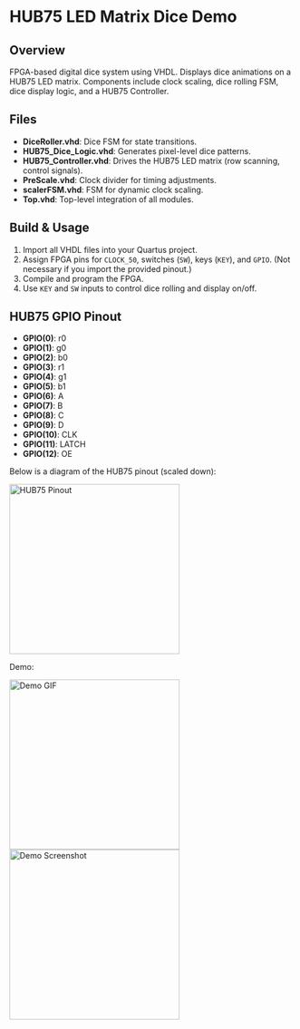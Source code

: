 # HUB75 LED Matrix Dice Demo

## Overview
FPGA-based digital dice system using VHDL. Displays dice animations on a HUB75 LED matrix. Components include clock scaling, dice rolling FSM, dice display logic, and a HUB75 Controller.

## Files
- **DiceRoller.vhd**: Dice FSM for state transitions.
- **HUB75_Dice_Logic.vhd**: Generates pixel-level dice patterns.
- **HUB75_Controller.vhd**: Drives the HUB75 LED matrix (row scanning, control signals).
- **PreScale.vhd**: Clock divider for timing adjustments.
- **scalerFSM.vhd**: FSM for dynamic clock scaling.
- **Top.vhd**: Top-level integration of all modules.

## Build & Usage
1. Import all VHDL files into your Quartus project.
2. Assign FPGA pins for `CLOCK_50`, switches (`SW`), keys (`KEY`), and `GPIO`. (Not necessary if you import the provided pinout.)
3. Compile and program the FPGA.
4. Use `KEY` and `SW` inputs to control dice rolling and display on/off.

## HUB75 GPIO Pinout
- **GPIO(0)**: r0
- **GPIO(1)**: g0
- **GPIO(2)**: b0
- **GPIO(3)**: r1
- **GPIO(4)**: g1
- **GPIO(5)**: b1
- **GPIO(6)**: A 
- **GPIO(7)**: B 
- **GPIO(8)**: C 
- **GPIO(9)**: D 
- **GPIO(10)**: CLK 
- **GPIO(11)**: LATCH
- **GPIO(12)**: OE 

Below is a diagram of the HUB75 pinout (scaled down):

<img src="https://github.com/user-attachments/assets/a5799262-1b16-42d2-af19-34fc6aae3521" width="300" alt="HUB75 Pinout">

Demo:

<img src="https://github.com/user-attachments/assets/f2a9a52b-798d-44eb-bf11-ddd995458b77" width="300" alt="Demo GIF">
<img src="https://github.com/user-attachments/assets/ed5c34d6-7f70-424f-8328-526f218f4c46" width="300" alt="Demo Screenshot">
